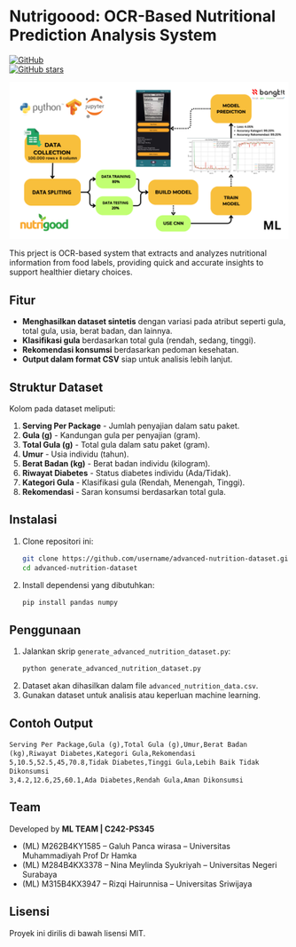 
# Nutrigoood: OCR-Based Nutritional Prediction Analysis System

[![GitHub](https://img.shields.io/github/forks/GaluhPncWirs/capstone-project-for-ML?style=social)](https://github.com/GaluhPncWirs/capstone-project-for-ML/fork)  
[![GitHub stars](https://img.shields.io/github/stars/GaluhPncWirs/capstone-project-for-ML?style=social)](https://github.com/GaluhPncWirs/capstone-project-for-ML/stargazers)  

![](images/Nutrigood_ml.png)

This prject is OCR-based system that extracts and analyzes nutritional information from food labels, providing quick and accurate insights to support healthier dietary choices.

## Fitur  
- **Menghasilkan dataset sintetis** dengan variasi pada atribut seperti gula, total gula, usia, berat badan, dan lainnya.  
- **Klasifikasi gula** berdasarkan total gula (rendah, sedang, tinggi).  
- **Rekomendasi konsumsi** berdasarkan pedoman kesehatan.  
- **Output dalam format CSV** siap untuk analisis lebih lanjut.  

## Struktur Dataset  
Kolom pada dataset meliputi:  
1. **Serving Per Package** - Jumlah penyajian dalam satu paket.  
2. **Gula (g)** - Kandungan gula per penyajian (gram).  
3. **Total Gula (g)** - Total gula dalam satu paket (gram).  
4. **Umur** - Usia individu (tahun).  
5. **Berat Badan (kg)** - Berat badan individu (kilogram).  
6. **Riwayat Diabetes** - Status diabetes individu (Ada/Tidak).  
7. **Kategori Gula** - Klasifikasi gula (Rendah, Menengah, Tinggi).  
8. **Rekomendasi** - Saran konsumsi berdasarkan total gula.  

## Instalasi  
1. Clone repositori ini:  
   ```bash
   git clone https://github.com/username/advanced-nutrition-dataset.git
   cd advanced-nutrition-dataset
   ```
2. Install dependensi yang dibutuhkan:  
   ```bash
   pip install pandas numpy
   ```

## Penggunaan  
1. Jalankan skrip `generate_advanced_nutrition_dataset.py`:  
   ```bash
   python generate_advanced_nutrition_dataset.py
   ```  
2. Dataset akan dihasilkan dalam file `advanced_nutrition_data.csv`.  
3. Gunakan dataset untuk analisis atau keperluan machine learning.  

## Contoh Output  
```csv
Serving Per Package,Gula (g),Total Gula (g),Umur,Berat Badan (kg),Riwayat Diabetes,Kategori Gula,Rekomendasi
5,10.5,52.5,45,70.8,Tidak Diabetes,Tinggi Gula,Lebih Baik Tidak Dikonsumsi
3,4.2,12.6,25,60.1,Ada Diabetes,Rendah Gula,Aman Dikonsumsi
```
## Team  
Developed by **ML TEAM | C242-PS345**
- (ML) M262B4KY1585 – Galuh Panca wirasa – Universitas Muhammadiyah Prof Dr Hamka
- (ML) M284B4KX3378 – Nina Meylinda Syukriyah – Universitas Negeri Surabaya 
- (ML) M315B4KX3947 – Rizqi Hairunnisa – Universitas Sriwijaya

## Lisensi  
Proyek ini dirilis di bawah lisensi MIT.  
